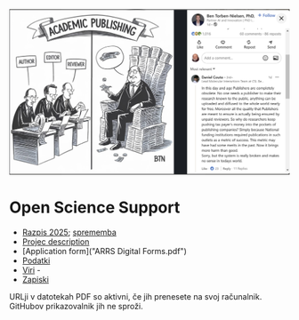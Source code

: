 
<img src="AP2.jpg" width=800>

# Open Science Support

  - [Razpis 2025](https://www.aris-rs.si/sl/progproj/rproj/razpisi/24/razp-proj-25.asp); [sprememba](https://www.aris-rs.si/sl/progproj/rproj/razpisi/25/razp-proj-25_sprem.asp)
  - [Projec description](project.pdf)
  - [Application form]("ARRS Digital Forms.pdf")
  - [Podatki](podatki.md)
  - [Viri](viri.md)  - 
  - [Zapiski](zapiski.md)
    
URLji v datotekah PDF so aktivni, če jih prenesete na svoj računalnik. GitHubov prikazovalnik jih ne sproži.  
